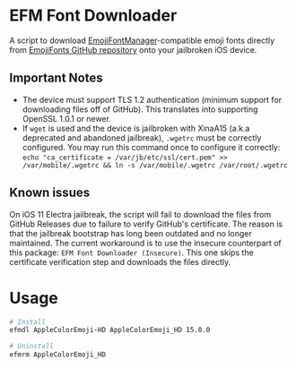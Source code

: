 # EFM Font Downloader

A script to download [EmojiFontManager](https://github.com/PoomSmart/EmojiFontManager)-compatible emoji fonts directly from [EmojiFonts GitHub repository](https://github.com/PoomSmart/EmojiFonts) onto your jailbroken iOS device.

## Important Notes

- The device must support TLS 1.2 authentication (minimum support for downloading files off of GitHub). This translates into supporting OpenSSL 1.0.1 or newer.
- If `wget` is used and the device is jailbroken with XinaA15 (a.k.a deprecated and abandoned jailbreak), `.wgetrc` must be correctly configured. You may run this command once to configure it correctly: `echo "ca_certificate = /var/jb/etc/ssl/cert.pem" >> /var/mobile/.wgetrc && ln -s /var/mobile/.wgetrc /var/root/.wgetrc`

## Known issues

On iOS 11 Electra jailbreak, the script will fail to download the files from GitHub Releases due to failure to verify GitHub's certificate. The reason is that the jailbreak bootstrap has long been outdated and no longer maintained. The current workaround is to use the insecure counterpart of this package: `EFM Font Downloader (Insecure)`. This one skips the certificate verification step and downloads the files directly.

# Usage

```bash
# Install
efmdl AppleColorEmoji-HD AppleColorEmoji_HD 15.0.0

# Uninstall
efmrm AppleColorEmoji_HD
```
